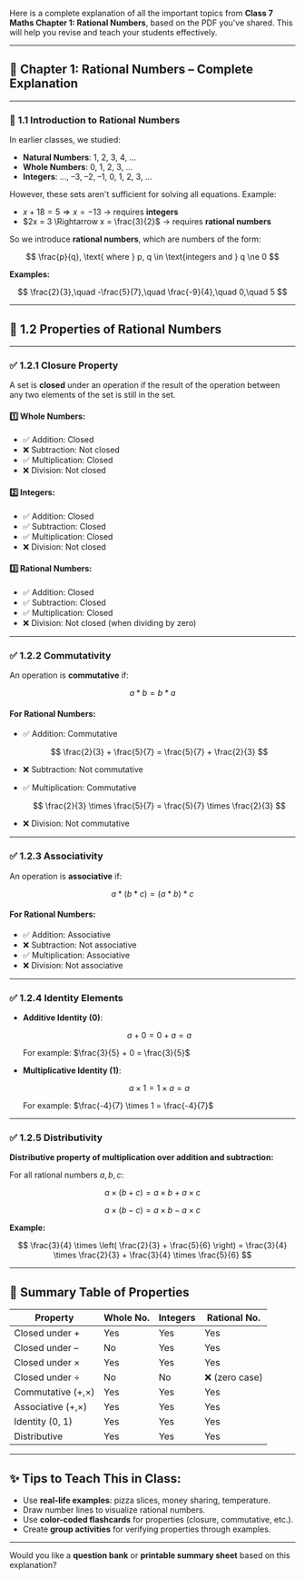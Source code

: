 Here is a complete explanation of all the important topics from **Class 7 Maths Chapter 1: Rational Numbers**, based on the PDF you've shared. This will help you revise and teach your students effectively.

---

## 📘 Chapter 1: **Rational Numbers – Complete Explanation**

---

### 🔹 **1.1 Introduction to Rational Numbers**

In earlier classes, we studied:

* **Natural Numbers**: 1, 2, 3, 4, ...
* **Whole Numbers**: 0, 1, 2, 3, ...
* **Integers**: ..., –3, –2, –1, 0, 1, 2, 3, ...

However, these sets aren't sufficient for solving all equations.
Example:

* $x + 18 = 5 \Rightarrow x = -13$ → requires **integers**
* $2x = 3 \Rightarrow x = \frac{3}{2}$ → requires **rational numbers**

So we introduce **rational numbers**, which are numbers of the form:

$$
\frac{p}{q}, \text{ where } p, q \in \text{integers and } q \ne 0
$$

**Examples:**

$$
\frac{2}{3},\quad -\frac{5}{7},\quad \frac{-9}{4},\quad 0,\quad 5
$$

---

## 🔹 **1.2 Properties of Rational Numbers**

---

### ✅ **1.2.1 Closure Property**

A set is **closed** under an operation if the result of the operation between any two elements of the set is still in the set.

#### 1️⃣ Whole Numbers:

* ✅ Addition: Closed
* ❌ Subtraction: Not closed
* ✅ Multiplication: Closed
* ❌ Division: Not closed

#### 2️⃣ Integers:

* ✅ Addition: Closed
* ✅ Subtraction: Closed
* ✅ Multiplication: Closed
* ❌ Division: Not closed

#### 3️⃣ Rational Numbers:

* ✅ Addition: Closed
* ✅ Subtraction: Closed
* ✅ Multiplication: Closed
* ❌ Division: Not closed (when dividing by zero)

---

### ✅ **1.2.2 Commutativity**

An operation is **commutative** if:

$$
a \ast b = b \ast a
$$

#### For Rational Numbers:

* ✅ Addition: Commutative

  $$
  \frac{2}{3} + \frac{5}{7} = \frac{5}{7} + \frac{2}{3}
  $$
* ❌ Subtraction: Not commutative
* ✅ Multiplication: Commutative

  $$
  \frac{2}{3} \times \frac{5}{7} = \frac{5}{7} \times \frac{2}{3}
  $$
* ❌ Division: Not commutative

---

### ✅ **1.2.3 Associativity**

An operation is **associative** if:

$$
a \ast (b \ast c) = (a \ast b) \ast c
$$

#### For Rational Numbers:

* ✅ Addition: Associative
* ❌ Subtraction: Not associative
* ✅ Multiplication: Associative
* ❌ Division: Not associative

---

### ✅ **1.2.4 Identity Elements**

* **Additive Identity (0)**:

  $$
  a + 0 = 0 + a = a
  $$

  For example: $\frac{3}{5} + 0 = \frac{3}{5}$

* **Multiplicative Identity (1)**:

  $$
  a \times 1 = 1 \times a = a
  $$

  For example: $\frac{-4}{7} \times 1 = \frac{-4}{7}$

---

### ✅ **1.2.5 Distributivity**

**Distributive property of multiplication over addition and subtraction:**

For all rational numbers $a, b, c$:

$$
a \times (b + c) = a \times b + a \times c  
$$

$$
a \times (b - c) = a \times b - a \times c
$$

**Example:**

$$
\frac{3}{4} \times \left( \frac{2}{3} + \frac{5}{6} \right) = \frac{3}{4} \times \frac{2}{3} + \frac{3}{4} \times \frac{5}{6}
$$

---

## 📝 **Summary Table of Properties**

| Property          | Whole No. | Integers | Rational No.  |
| ----------------- | --------- | -------- | ------------- |
| Closed under +    | Yes       | Yes      | Yes           |
| Closed under –    | No        | Yes      | Yes           |
| Closed under ×    | Yes       | Yes      | Yes           |
| Closed under ÷    | No        | No       | ❌ (zero case) |
| Commutative (+,×) | Yes       | Yes      | Yes           |
| Associative (+,×) | Yes       | Yes      | Yes           |
| Identity (0, 1)   | Yes       | Yes      | Yes           |
| Distributive      | Yes       | Yes      | Yes           |

---

## ✨ Tips to Teach This in Class:

* Use **real-life examples**: pizza slices, money sharing, temperature.
* Draw number lines to visualize rational numbers.
* Use **color-coded flashcards** for properties (closure, commutative, etc.).
* Create **group activities** for verifying properties through examples.

---

Would you like a **question bank** or **printable summary sheet** based on this explanation?
